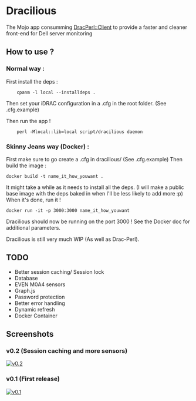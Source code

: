 # Dracilious
The Mojo app consumming [DracPerl::Client](https://github.com/apcros/Drac-Perl) to provide a faster and cleaner front-end for Dell server monitoring

## How to use ? 

### Normal way :

First install the deps :

        cpanm -l local --installdeps .

Then set your iDRAC configuration in a .cfg in the root folder. (See .cfg.example)

Then run the app !

        perl -Mlocal::lib=local script/dracilious daemon

### Skinny Jeans way (Docker) :

First make sure to go create a .cfg in dracilious/ (See .cfg.example)
Then build the image :

	docker build -t name_it_how_youwant .

It might take a while as it needs to install all the deps. (I will make a public base image with the deps baked in when I'll be less likely to add more :p)
When it's done, run it !

	docker run -it -p 3000:3000 name_it_how_youwant

Dracilious should now be running on the port 3000 ! See the Docker doc for additional parameters.


Dracilious is still very much WIP (As well as Drac-Perl).

## TODO

- Better session caching/ Session lock
- Database
- EVEN M0A4 sensors
- Graph.js
- Password protection
- Better error handling
- Dynamic refresh
- Docker Container

## Screenshots

### v0.2 (Session caching and more sensors)

[![v0.2](http://i.imgur.com/CujrMG2.png)](http://i.imgur.com/CujrMG2.png)

### v0.1 (First release) 

[![v0.1](http://i.imgur.com/0iC58IH.png)](http://imgur.com/0iC58IH)
